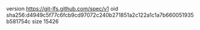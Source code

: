 version https://git-lfs.github.com/spec/v1
oid sha256:d4949c5f77c6fcb9cd97072c240b271851a2c122a1c1a7b660051935b581754c
size 15426
